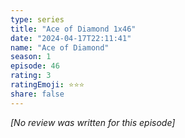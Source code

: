 ```yaml
---
type: series
title: "Ace of Diamond 1x46"
date: "2024-04-17T22:11:41"
name: "Ace of Diamond"
season: 1
episode: 46
rating: 3
ratingEmoji: ⭐️⭐️⭐️
share: false
---
```


_[No review was written for this episode]_
